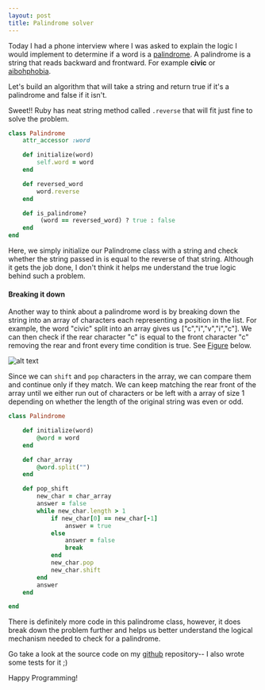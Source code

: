 ```yaml
---
layout: post
title: Palindrome solver
---
```


Today I had a phone interview where I was asked to explain the logic I would implement to determine if a word is a [palindrome](http://en.wikipedia.org/wiki/Palindrome). A palindrome is a string that reads backward and frontward. For example **civic** or [aibohphobia](http://www.rinkworks.com/words/palindromes.shtml).

Let's build an algorithm that will take a string and return true if it's a palindrome and false if it isn't.

Sweet!! Ruby has neat string method called `.reverse` that will fit just fine to solve the problem.

```Ruby
class Palindrome
	attr_accessor :word

	def initialize(word)
		self.word = word
	end

	def reversed_word
		word.reverse
	end

	def is_palindrome?
		 (word == reversed_word) ? true : false
	end
end
```

Here, we simply initialize our Palindrome class with a string and check whether the string passed in is equal to the reverse of that string.
Although it gets the job done, I don't think it helps me understand the true logic behind such a problem.

#### Breaking it down

Another way to think about a palindrome word is by breaking down the string into an array of characters each representing a position in the list. For example, the word "civic" split into an array gives us ["c","i","v","i","c"]. We can then check if the rear character "c" is equal to the front character "c" removing the rear and front every time condition is true. See [Figure](http://interactivepython.org/runestone/static/pythonds/BasicDS/PalindromeChecker.html) below.

![alt text](http://interactivepython.org/runestone/static/pythonds/_images/palindromesetup.png "palindrome")


Since we can `shift` and `pop` characters in the array, we can compare them and continue only if they match. We can keep matching the rear front of the array until we either run out of characters or be left with a array of size 1 depending on whether the length of the original string was even or odd.

```Ruby
class Palindrome

	def initialize(word)
		@word = word
	end

	def char_array
		@word.split("")
	end

	def pop_shift
		new_char = char_array
		answer = false
		while new_char.length > 1
			if new_char[0] == new_char[-1]
				answer = true
			else
				answer = false
				break
			end
			new_char.pop
			new_char.shift
		end
		answer
	end

end
```
There is definitely more code in this palindrome class, however, it does break down the problem further and helps us better understand the logical mechanism needed to check for a palindrome.

Go take a look at the source code on my [github](https://github.com/cyzanfar/Palindrome-solver) repository-- I also wrote some tests for it ;)

Happy Programming!






